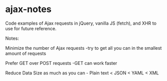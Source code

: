 # ajax-notes
Code examples of Ajax requests in jQuery, vanilla JS (fetch), and XHR to use for future reference.

Notes:

Minimize the number of Ajax requests
    -try to get all you can in the smallest amount of requests

Prefer GET over POST requests
    -GET can work faster

Reduce Data Size as much as you can
    - Plain text < JSON < YAML < XML
